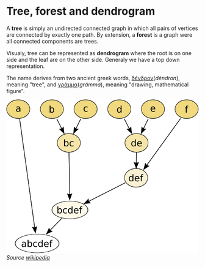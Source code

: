 # Tree, forest and dendrogram

A **tree** is simply an undirected connected graph in which all pairs of
vertices are connected by exactly one path. By extension, a **forest**
is a graph were all connected components are trees.

Visualy, tree can be represented as **dendrogram** where the root is on
one side and the leaf are on the other side. Generaly we have a top down
representation.

The name derives from two ancient greek words, [δένδρον](https://en.wiktionary.org/wiki/%CE%B4%CE%AD%CE%BD%CE%B4%CF%81%CE%BF%CE%BD#Ancient_Greek "wikt:δένδρον")(*déndron*), meaning "tree", and [γράμμα](https://en.wiktionary.org/wiki/%CE%B3%CF%81%CE%AC%CE%BC%CE%BC%CE%B1#Ancient_Greek "wikt:γράμμα")(*grámma*), meaning "drawing, mathematical figure".

![FIGURE](./dendrogram.svg)
*Source
[wikipedia](https://en.wikipedia.org/wiki/Hierarchical_clustering)*
